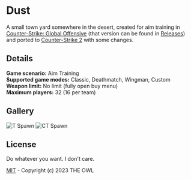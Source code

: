# Dust
A small town yard somewhere in the desert, created for aim training in [Counter-Strike: Global Offensive](https://en.wikipedia.org/wiki/Counter-Strike:_Global_Offensive) (that version can be found in [Releases](https://github.com/redesaile/cs2-dust/releases/tag/csgo)) and ported to [Counter-Strike 2](https://store.steampowered.com/app/730) with some changes.

## Details
**Game scenario:** Aim Training
<br> **Supported game modes:** Classic, Deathmatch, Wingman, Custom
<br> **Weapon limit:** No limit (fully open buy menu)
<br> **Maximum players:** 32 (16 per team)

## Gallery
![T Spawn](https://github.com/user-attachments/assets/4b21d37f-8dbd-4259-8af0-f166c6c82736)
![CT Spawn](https://github.com/user-attachments/assets/a451c73f-f675-41c0-824d-fc1f133d7673)


## License
Do whatever you want. I don't care.

[MIT](LICENSE) - Copyright (c) 2023 THE OWL
